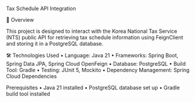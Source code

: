 Tax Schedule API Integration

📖 Overview

This project is designed to interact with the Korea National Tax Service (NTS) public API for retrieving tax schedule information using FeignClient and storing it in a PostgreSQL database.

🛠️ Technologies Used
•	Language: Java 21
•	Frameworks: Spring Boot, Spring Data JPA, Spring Cloud OpenFeign
•	Database: PostgreSQL
•	Build Tool: Gradle
•	Testing: JUnit 5, Mockito
•	Dependency Management: Spring Cloud Dependencies

Prerequisites
•	Java 21 installed
•	PostgreSQL database set up
•	Gradle build tool installed